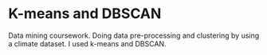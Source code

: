 # K-means and DBSCAN
Data mining coursework. Doing data pre-processing and clustering by using a climate dataset. I used k-means and DBSCAN.
